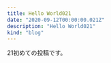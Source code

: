 ```yaml
---
title: Hello World021
date: "2020-09-12T00:00:00.021Z"
description: "Hello World021"
kind: "blog"
---
```


21初めての投稿です。